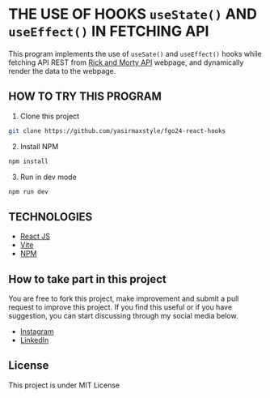 # THE USE OF HOOKS `useState()` AND `useEffect()` IN FETCHING API
This program implements the use of `useSate()` and `useEffect()` hooks while fetching API REST from [Rick and Morty API]('https://rickandmortyapi.com/api/character') webpage, and dynamically render the data to the webpage.

## HOW TO TRY THIS PROGRAM
1. Clone this project
```sh
git clone https://github.com/yasirmaxstyle/fgo24-react-hooks
```
2. Install NPM
```sh
npm install
```
3. Run in dev mode
```sh
npm run dev
```
## TECHNOLOGIES
- [React JS](https://react.dev/)
- [Vite](https://vite.dev/)
- [NPM](https://www.npmjs.com/)

## How to take part in this project
You are free to fork this project, make improvement and submit a pull request to improve this project. If you find this useful or if you have suggestion, you can start discussing through my social media below.
- [Instagram](https://www.instagram.com/yasirmaxstyle/)
- [LinkedIn](https://www.linkedin.com/in/muhamad-yasir-806230117/)

## License
This project is under MIT License